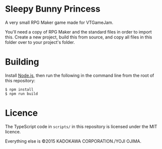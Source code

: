 Sleepy Bunny Princess
=====================

A very small RPG Maker game made for VTGameJam.

You'll need a copy of RPG Maker and the standard files in order to
import this. Create a new project, build this from source, and copy
all files in this folder over to your project's folder.

# Building

Install [Node.js](https://nodejs.org/en/), then run the following
in the command line from the root of this repository:

    $ npm install
    $ npm run build

# Licence

The TypeScript code in `scripts/` in this repository is licensed under
the MIT licence.

Everything else is ©2015 KADOKAWA CORPORATION./YOJI OJIMA.
